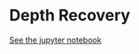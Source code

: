 # Depth Recovery

[See the jupyter notebook](https://github.com/Vermeille/depth-recovery/blob/master/Optimize%20Depth.ipynb)
